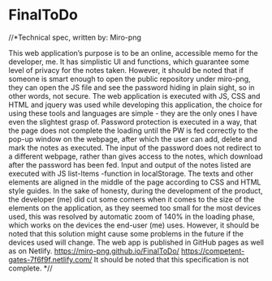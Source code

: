 # FinalToDo
//*Technical spec, written by: Miro-png

This web application’s purpose is to be an online, accessible memo for the developer, me. 
It has simplistic UI and functions, which guarantee some level of privacy for the notes taken. However, it should be noted that if someone is smart enough to open the public repository under miro-png, they can open the JS file and see the password hiding in plain sight, so in other words, not secure. 
The web application is executed with JS, CSS and HTML and jquery was used while developing this application, the choice for using these tools and languages are simple - they are the only ones I have even the slightest grasp of. 
Password protection is executed in a way, that the page does not complete the loading until the PW is fed correctly to the pop-up window on the webpage, after which the user can add, delete and mark the notes as executed. The input of the password does not redirect to a different webpage, rather than gives access to the notes, which download after the password has been fed.
Input and output of the notes listed are executed with JS list-Items -function in localStorage.
The texts and other elements are aligned in the middle of the page according to CSS and HTML style guides. In the sake of honesty, during the development of the product, the developer (me) did cut some corners when it comes to the size of the elements on the application, as they seemed too small for the most devices used, this was resolved by automatic zoom of 140% in the loading phase, which works on the devices the end-user (me) uses. However, it should be noted that this solution might cause some problems in the future if the devices used will change.
The web app is published in GitHub pages as well as on Netlify.
https://miro-png.github.io/FinalToDo/
https://competent-gates-7f6f9f.netlify.com/
It should be noted that this specification is not complete. *//
